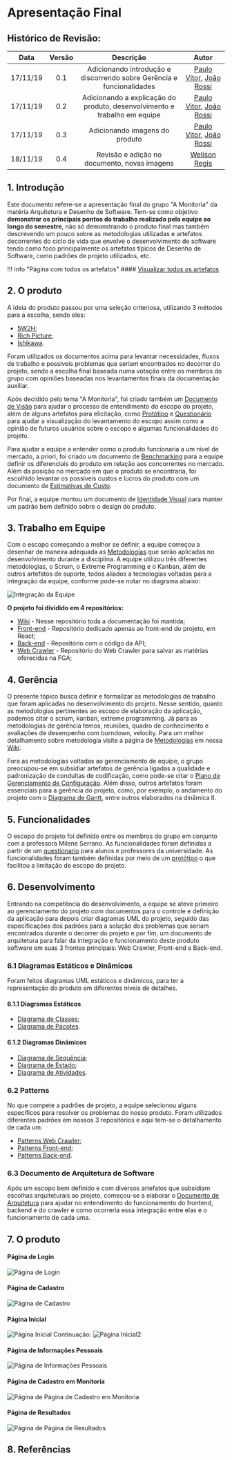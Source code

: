 # Apresentação Final

## Histórico de Revisão:
| Data | Versão | Descrição | Autor |
|:---:|:---:|:---:|:---:|
| 17/11/19 | 0.1 | Adicionando introdução e discorrendo sobre Gerência e funcionalidades | [Paulo Vitor](https://github.com/PauloVitorRocha), [João Rossi](https://github.com/bielrossi15) |
| 17/11/19 | 0.2 | Adicionando a explicação do produto, desenvolvimento e trabalho em equipe | [Paulo Vitor](https://github.com/PauloVitorRocha), [João Rossi](https://github.com/bielrossi15) | 
| 17/11/19 | 0.3 | Adicionando imagens do produto | [Paulo Vitor](https://github.com/PauloVitorRocha), [João Rossi](https://github.com/bielrossi15) |
| 18/11/19 | 0.4 | Revisão e adição no documento, novas imagens | [Welison Regis](https://github.com/WelisonR) |


## 1. Introdução
Este documento refere-se a apresentação final do grupo "A Monitoria" da matéria Arquitetura e Desenho de Software.
Tem-se como objetivo **demonstrar os principais pontos do trabalho realizado pela equipe ao longo do semestre**, não só demonstrando o produto final mas também descrevendo um pouco sobre as metodologias utilizadas e artefatos decorrentes do ciclo de vida que envolve o desenvolvimento de software tendo como foco principalmente os artefatos típicos de Desenho de Software, como padrões de projeto utilizados, etc.

!!! info "Página com todos os artefatos"
    #### [Visualizar todos os artefatos](../dinamica_seminario_I/design_sprint.md)

## 2. O produto
A ideia do produto passou por uma seleção criteriosa, utilizando 3 métodos para a escolha, sendo eles:   

- [5W2H](../dinamica_seminario_I/definicao_tema/5W2H.md);
- [Rich Picture](../dinamica_seminario_I/definicao_tema/rich_picture.md);  
- [Ishikawa](../dinamica_seminario_I/definicao_tema/ishikawa.md).
   
Foram utilizados os documentos acima para levantar necessidades, fluxos de trabalho e possíveis problemas que seriam encontrados no decorrer do projeto, sendo a escolha final baseada numa votação entre os membros do grupo com opiniões baseadas nos levantamentos finais da documentação auxiliar.

Após decidido pelo tema "A Monitoria", foi criado também um [Documento de Visão](../extras/documento_visao.md) para ajudar o processo de entendimento do escopo do projeto, além de alguns artefatos para elicitação, como [Protótipo](../../dinamica_seminario_I/Elicitacao/prototipo/) e [Questionário](../../dinamica_seminario_I/Elicitacao/questionario/) para ajudar a visualização do levantamento do escopo assim como a opinião de futuros usuários sobre o escopo e algumas funcionalidades do projeto.

Para ajudar a equipe a entender como o produto funcionaria a um nível de mercado, a priori, foi criado um documento de [Benchmarking](../dinamica_seminario_I/benchmarking/) para a equipe definir os diferenciais do produto em relação aos concorrentes no mercado.  
Além da posição no mercado em que o produto se encontraria, foi escolhido levantar os possíveis custos e lucros do produto com um documento de [Estimativas de Custo](../dinamica_seminario_I/estimativas_de_custo/).

Por final, a equipe montou um documento de [Identidade Visual](../dinamica_seminario_II/identidade_visual/) para manter um padrão bem definido sobre o design do produto.

## 3. Trabalho em Equipe
Com o escopo começando a melhor se definir, a equipe começou a desenhar de maneira adequada as [Metodologias](../../dinamica_seminario_II/metodologias/) que serão aplicadas no desenvolvimento durante a disciplina.  A equipe utilizou três diferentes metodologias, o Scrum, o Extreme Programming e o Kanban, além de outros artefatos de suporte, todos aliados a tecnologias voltadas para a integração da equipe, conforme pode-se notar no diagrama abaixo:

![Integração da Equipe](./assets/../assets/integracao_equipe.jpg)

**O projeto foi dividido em 4 repositórios:**

- [Wiki](https://github.com/2019-2-arquitetura-desenho/wiki) - Nesse repositório toda a documentação foi mantida;
- [Front-end](https://github.com/2019-2-arquitetura-desenho/monitoria-app) - Repositório dedicado apenas ao front-end do projeto, em React;
- [Back-end](https://github.com/2019-2-arquitetura-desenho/monitoria-api) - Repositório com o código da API;
- [Web Crawler](https://github.com/2019-2-arquitetura-desenho/monitoria-crawler) - Repositório do Web Crawler para salvar as matérias oferecidas na FGA;

## 4. Gerência
O presente tópico busca definir e formalizar as metodologias de trabalho que foram aplicadas no desenvolvimento do projeto. Nesse sentido, quanto as metodologias pertinentes ao escopo de elaboração da aplicação, podemos citar o scrum, kanban, extreme programming. Já para as metodologias de gerência temos, reuniões, quadro de conhecimento e avaliações de desempenho com burndown, velocity. Para um melhor detalhamento sobre metodologia visite a página de [Metodologias](https://2019-2-arquitetura-desenho.github.io/wiki/dinamica_seminario_II/metodologias/) em nossa [Wiki](https://2019-2-arquitetura-desenho.github.io/wiki/).

Fora as metodologias voltadas ao gerenciamento de equipe, o grupo preocupou-se em subsidiar artefatos de gerência ligadas a qualidade e padronização de condultas de codificação, como pode-se citar o [Plano de Gerenciamento de Configuração](../dinamica_seminario_II/gerenciamento_configuracao.md). Além disso, outros artefatos foram essenciais para a gerência do projeto, como, por exemplo, o andamento do projeto com o [Diagrama de Gantt](../dinamica_seminario_II/diagrama_gantt.md), entre outros elaborados na dinâmica II.

## 5. Funcionalidades
O escopo do projeto foi definido entre os membros do grupo em conjunto com a professora Milene Serrano. As funcionalidades foram definidas a partir de um [questionario](https://2019-2-arquitetura-desenho.github.io/wiki/dinamica_seminario_I/Elicitacao/questionario/) para alunos e professores da universidade. As funcionalidades foram também definidas por meio de um [protótipo](https://2019-2-arquitetura-desenho.github.io/wiki/dinamica_seminario_I/Elicitacao/prototipo/) o que facilitou a limitação de escopo do projeto.

## 6. Desenvolvimento
Entrando na competência do desenvolvimento, a equipe se ateve primeiro ao gerenciamento do projeto com documentos para o controle e definição da aplicação para depois criar diagramas UML do projeto, seguido das especificações dos padrões para a solução dos problemas que seriam encontrados durante o decorrer do projeto e por fim, um documento de arquitetura para falar da integração e funcionamento deste produto software em suas 3 frontes principais: Web Crawler, Front-end e Back-end.

### 6.1 Diagramas Estáticos e Dinâmicos

Foram feitos diagramas UML estáticos e dinâmicos, para ter a representação do produto em diferentes níveis de detalhes. 

#### 6.1.1 Diagramas Estáticos
- [Diagrama de Classes](../dinamica_seminario_III/diagrama_classes/);
- [Diagrama de Pacotes](../dinamica_seminario_III/diagrama_pacotes/).

#### 6.1.2 Diagramas Dinâmicos
- [Diagrama de Sequência](../dinamica_seminario_III/diagrama_seq/);  
- [Diagrama de Estado](../../dinamica_seminario_III/diagrama_de_estados/);
- [Diagrama de Atividades](../dinamica_seminario_III/diagrama_de_atividades/).

### 6.2 Patterns

No que compete a padrões de projeto, a equipe selecionou alguns específicos para resolver os problemas do nosso produto. Foram utilizados diferentes padrões em nossos 3 repositórios e aqui tem-se o detalhamento de cada um:  

- [Patterns Web Crawler](../dinamica_seminario_IV/webcrawler_patterns/);  
- [Patterns Front-end](../dinamica_seminario_IV/front-end_patterns/);  
- [Patterns Back-end](../dinamica_seminario_IV/back-end_patterns/).

### 6.3 Documento de Arquitetura de Software

Após um escopo bem definido e com diversos artefatos que subsidiam escolhas arquiteturais ao projeto, começou-se a elaborar o [Documento de Arquitetura](../../dinamica_seminario_V/documento_arquitetura/) para ajudar no entendimento do funcionamento do frontend, backend e do crawler e como ocorreria essa integração entre elas e o funcionamento de cada uma.

## 7. O produto

#### Página de Login

![Página de Login](./img/Login.png)

#### Página de Cadastro

![Página de Cadastro](./img/Cadastro.png)

#### Página Inicial

![Página Inicial](./img/Home.png)
Continuação:
![Página Inicial2](./img/Home2.png)

#### Página de Informações Pessoais

![Página de Informações Pessoais](./img/Info.png)

#### Página de Cadastro em Monitoria

![Página de Página de Cadastro em Monitoria](./img/Monitorias.png)

#### Página de Resultados 

![Página de Página de Resultados](./img/Resultado.png)


## 8. Referências

[^1]: SERRANO, Milene. Desenho - Aulas 01 a 30. 2º/2019. Material apresentado para a disciplina de Desenho e Arquitetura de Software no curso de Engenharia de Software da UnB, FGA.
[^2]: DESENVOLVIMENTO ÁGIL. Scrum. [S. l.], 2014. Disponível [aqui](https://www.desenvolvimentoagil.com.br/scrum/). Acesso em: 4 set. 2019.
[^3]: DIAGRAMS, UML. . In: UML Class and Object Diagrams Overview. [S. l.]: [s. n.], 19 set. 2019. Disponível em: <https://www.uml-diagrams.org/class-diagrams-overview.html> Acesso em: 19 set. 2019.
[^4]: REFACTORING, GURU. **Behavioral Design Patterns: Behavioral design patterns are concerned with algorithms and the assignment of responsibilities between objects**. Russia. 2019. Disponível: <https://refactoring.guru/design-patterns/behavioral-patterns>. Acesso em: 20 out. 2019.
